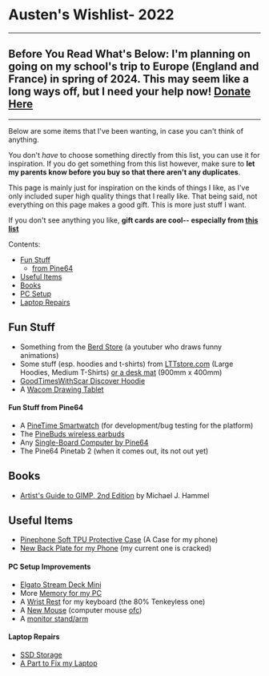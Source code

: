 # Austen's Wishlist- 2022

--------

##  **Before You Read What's Below:** I'm planning on going on my school's trip to Europe (England and France) in spring of 2024. This may seem like a long ways off, but I need your help now! [Donate Here](https://my.passports.com/students/pay?s=20241172&d=2007-05-18)

--------

Below are some items that I've been wanting, in case you can't think of anything.

You don't *have* to choose something directly from this list, you can use it for inspiration. If you do get something from this list however, make sure to **let my parents know before you buy so that there aren't any duplicates**.

This page is mainly just for inspiration on the kinds of things I like, as I've only included super high quality things that I really like. That being said, not everything on this page makes a good gift. This is more just stuff I want.


If you don't see anything you like, **gift cards are cool-- especially from [this list](/pages/giftcards)**

Contents:
- [Fun Stuff](#fun-stuff)
    * [from Pine64](#fun-stuff-from-pine64)
- [Useful Items](#useful-items)
- [Books](#books) 
- [PC Setup](#pc-setup-improvements)
- [Laptop Repairs](#laptop-repairs)

## Fun Stuff
- Something from the [Berd Store](https://hahahaimyourstorenow.com/) (a youtuber who draws funny animations)
- Some stuff (esp. hoodies and t-shirts) from [LTTstore.com](https://lttstore.com) (Large Hoodies, Medium T-Shirts) [or a desk mat](https://www.lttstore.com/products/deskpad?variant=33074344362087) (900mm x 400mm)
- [GoodTimesWithScar Discover Hoodie](https://goodtimeswithscar.store/discover-hoodie/?variant=82849359&kw=store)
- A [Wacom Drawing Tablet](https://estore.wacom.com/en-US/one-by-wacom-small-ctl472k1a.html)
#### Fun Stuff from Pine64
- A [PineTime Smartwatch](https://pine64.com/product/pinetime-smartwatch-sealed/) (for development/bug testing for the platform)
- The [PineBuds wireless earbuds](https://pine64.com/product/pinebuds-pro-open-firmware-capable-anc-wireless-earbuds/)
- Any [Single-Board Computer by Pine64](https://pine64.com/product-category/single-board-computers/)
- The Pine64 Pinetab 2 (when it comes out, its not out yet)

## Books
- [Artist's Guide to GIMP, 2nd Edition](https://nostarch.com/gimp2) by Michael J. Hammel


## Useful Items
- [Pinephone Soft TPU Protective Case](https://pine64.com/product/pinephone-soft-tpu-protective-case/)
    (A Case for my phone)
- [New Back Plate for my Phone](https://pine64.com/product/pinephone-pro-back-cover/) (my current one is cracked)

#### PC Setup Improvements
- [Elgato Stream Deck Mini](https://www.amazon.com/Elgato-Stream-Deck-Mini-customizable/dp/B07DYRS1WH/)
- More [Memory for my PC](https://pcpartpicker.com/product/Mnwkcf/patriot-viper-steel-8-gb-2-x-4-gb-ddr4-3200-cl16-memory-pvs48g320c6k) 
- A [Wrist Rest](https://www.amazon.com/Redragon-P036-Computer-Ergonomic-Anti-Slip/dp/B095WCCBM3/) for my keyboard (the 80% Tenkeyless one)
- A [New Mouse](https://www.amazon.com/Razer-Basilisk-HyperSpeed-Wireless-Gaming/dp/B07YPBQSCK/) (computer mouse [ofc](https://www.urbandictionary.com/define.php?term=ofc))
- A [monitor stand/arm](https://www.amazon.com/VIVO-Monitor-Adjustable-Articulating-STAND-V001/dp/B00B21TLQU/)

#### Laptop Repairs
- [SSD Storage](https://pcpartpicker.com/product/h3tQzy/crucial-mx500-1tb-25-solid-state-drive-ct1000mx500ssd1)
- [A Part to Fix my Laptop](https://www.ifixit.com/products/macbook-pro-13-unibody-mid-2012-hard-drive-cable)
